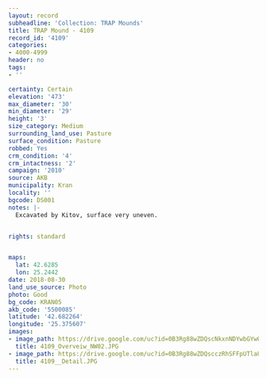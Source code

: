 ```yaml
---
layout: record
subheadline: 'Collection: TRAP Mounds'
title: TRAP Mound - 4109
record_id: '4109'
categories:
- 4000-4999
header: no
tags:
- ''

certainty: Certain
elevation: '473'
max_diameter: '30'
min_diameter: '29'
height: '3'
size_category: Medium
surrounding_land_use: Pasture
surface_condition: Pasture
robbed: Yes
crm_condition: '4'
crm_intactness: '2'
campaign: '2010'
source: AKB
municipality: Kran
locality: ''
bgcode: DS001
notes: |-
  Excavated by Kitov, surface very uneven.


rights: standard


maps:
  lat: 42.6285
  lon: 25.2442
date: 2018-08-30
land_use_source: Photo
photo: Good
bg_code: KRAN05
akb_code: '5500085'
latitude: '42.682264'
longitude: '25.375607'
images:
- image_path: https://drive.google.com/uc?id=0B3Rg88wZDQscNkxnNDYwbGYwOUk
  title: 4109_Overveiw_NW02.JPG
- image_path: https://drive.google.com/uc?id=0B3Rg88wZDQscczRhSFFpUTlaUEE
  title: 4109__Detail.JPG
---
```


